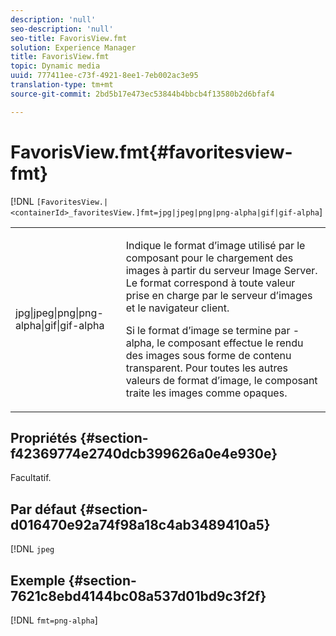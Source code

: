 ```yaml
---
description: 'null'
seo-description: 'null'
seo-title: FavorisView.fmt
solution: Experience Manager
title: FavorisView.fmt
topic: Dynamic media
uuid: 777411ee-c73f-4921-8ee1-7eb002ac3e95
translation-type: tm+mt
source-git-commit: 2bd5b17e473ec53844b4bbcb4f13580b2d6bfaf4

---
```



# FavorisView.fmt{#favoritesview-fmt}

[!DNL `[FavoritesView.|<containerId>_favoritesView.]fmt=jpg|jpeg|png|png-alpha|gif|gif-alpha`]

<table id="table_2B109D2F91E64B5382B31921C3780FA5"> 
 <tbody> 
  <tr> 
   <td colname="col1"> <p><span class="codeph"> jpg|jpeg|png|png-alpha|gif|gif-alpha</span> </p> </td> 
   <td colname="col2"> <p> Indique le format d’image utilisé par le composant pour le chargement des images à partir du serveur Image Server. Le format correspond à toute valeur prise en charge par le serveur d’images et le navigateur client. </p> <p>Si le format d’image se termine par <span class="codeph"> -alpha</span>, le composant effectue le rendu des images sous forme de contenu transparent. Pour toutes les autres valeurs de format d’image, le composant traite les images comme opaques. </p> </td> 
  </tr> 
 </tbody> 
</table>

## Propriétés {#section-f42369774e2740dcb399626a0e4e930e}

Facultatif.

## Par défaut {#section-d016470e92a74f98a18c4ab3489410a5}

[!DNL `jpeg`

## Exemple {#section-7621c8ebd4144bc08a537d01bd9c3f2f}

[!DNL `fmt=png-alpha`]
